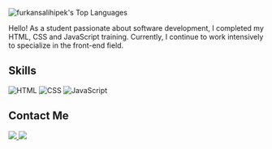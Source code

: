 ![furkansalihipek's Top Languages](https://github-readme-stats.vercel.app/api/top-langs/?username=furkansalihipek&theme=vue&show_icons=true&hide_border=false&layout=compact)

Hello! As a student passionate about software development, I completed my HTML, CSS and JavaScript training. Currently, I continue to work intensively to specialize in the front-end field.

## Skills

![HTML](https://img.shields.io/badge/-HTML-ff4500?style=for-the-badge&logo=html5&logoColor=white)
![CSS](https://img.shields.io/badge/-CSS-0078d7?style=for-the-badge&logo=css3&logoColor=white)
![JavaScript](https://img.shields.io/badge/-JavaScript-000?style=for-the-badge&logo=javascript&logoColor=yellow)

## Contact Me

<div>
<a href="https://www.linkedin.com/in/furkansalihipek/" target="_blank">
    <img src="https://img.shields.io/badge/linkedin-%23000000.svg?&style=for-the-badge&logo=linkedin&logoColor=white"/>
</a>
<a href="mailto:furkan@ipek.dev">
    <img src="https://img.shields.io/badge/mail-%23000000.svg?&style=for-the-badge&logo=gmail&logoColor=black"/>
</a>
</div>

